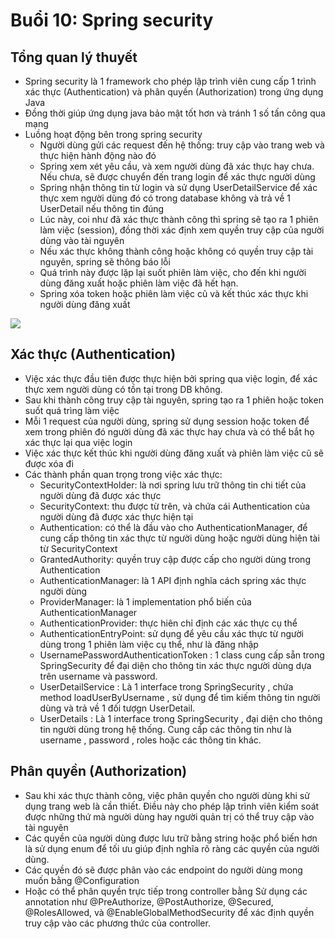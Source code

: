 # Buổi 10: Spring security
## Tổng quan lý thuyết
- Spring security là 1 framework cho phép lập trình viên cung cấp 1 trình xác thực (Authentication) và phân quyền (Authorization) trong ứng dụng Java
- Đồng thời giúp ứng dụng java bảo mật tốt hơn và tránh 1 số tấn công qua mạng
- Luồng hoạt động bên trong spring security
    - Người dùng gửi các request đến hệ thống: truy cập vào trang web và thực hiện hành động nào đó
    -	Spring xem xét yêu cầu, và xem người dùng đã xác thực hay chưa. Nếu chưa, sẽ được chuyển đến trang login để xác thực người dùng 
    -	Spring nhận thông tin từ login và sử dụng UserDetailService để xác thực xem người dùng đó có trong database không và trả về 1 UserDetail nếu thông tin đúng
    -	Lúc này, coi như đã xác thực thành công thì spring sẽ tạo ra 1 phiên làm việc (session), đồng thời xác định xem quyền truy cập của người dùng vào tài nguyên 
    -	Nếu xác thực không thành công hoặc không có quyền truy cập tài nguyên, spring sẽ thông báo lỗi 
    -	Quá trình này được lặp lại suốt phiên làm việc, cho đến khi người dùng đăng xuất hoặc phiên làm việc đã hết hạn. 
    -	Spring xóa token hoặc phiên làm việc cũ và kết thúc xác thực khi người dùng đăng xuất 

![](https://media.techmaster.vn/api/static/c77cd27k0cmou6gu4m20/53wX-J9Y)

## Xác thực (Authentication)
- Việc xác thực đầu tiên được thực hiện bởi spring qua việc login, để xác thực xem người dùng có tồn tại trong DB không. 
- Sau khi thành công truy cập tài nguyên, spring tạo ra 1 phiên hoặc token suốt quá trìng làm việc 
- Mỗi 1 request của người dùng, spring sử dụng session hoặc token để xem trong phiên đó người dùng đã xác thực hay chưa và có thể bắt họ xác thực lại qua việc login
- Việc xác thực kết thúc khi người dùng đăng xuất và phiên làm việc cũ sẽ được xóa đi
- Các thành phần quan trọng trong việc xác thực:
  + SecurityContextHolder: là nơi spring lưu trữ thông tin chi tiết của người dùng đã được xác thực
  + SecurityContext: thu được từ trên, và chứa cái Authentication của người dùng đã được xác thực hiện tại
  + Authentication: có thể là đầu vào cho AuthenticationManager, để cung cấp thông tin xác thực từ người dùng hoặc người dùng hiện tài từ SecurityContext
  + GrantedAuthority: quyền truy cập được cấp cho người dùng trong Authentication
  + AuthenticationManager: là 1 API định nghĩa cách spring xác thực người dùng
  + ProviderManager: là 1 implementation phổ biến của AuthenticationManager
  + AuthenticationProvider: thực hiên chỉ định các xác thực cụ thể 
  + AuthenticationEntryPoint: sử dụng để yêu cầu xác thực từ người dùng trong 1 phiên làm việc cụ thể, như là đăng nhập
  + UsernamePasswordAuthenticationToken : 1 class cung cấp sẵn trong SpringSecurity để đại diện cho thông tin xác thực người dùng dựa trên username và password.
  + UserDetailService : Là 1 interface trong SpringSecurity , chứa method loadUserByUsername , sử dụng để tìm kiếm thông tin người dùng và trả về 1 đối tượgn UserDetail.
  + UserDetails : Là 1 interface trong SpringSecurity , đại diện cho thông tin người dùng trong hệ thống. Cung cấp các thông tin như là username , password , roles hoặc các thông tin khác.

## Phân quyền (Authorization)
- Sau khi xác thực thành công, việc phân quyền cho người dùng khi sử dụng trang web là cần thiết. Điều này cho phép lập trình viên kiểm soát được những thứ mà người dùng hay người quản trị có thể truy cập vào tài nguyên
- Các quyền của người dùng được lưu trữ bằng string hoặc phổ biến hơn là sử dụng enum để tối ưu giúp định nghĩa rõ ràng các quyền của người dùng.
- Các quyền đó sẽ được phân vào các endpoint do người dùng mong muốn bằng @Configuration
- Hoặc có thể phân quyền trực tiếp trong controller bằng Sử dụng các annotation như @PreAuthorize, @PostAuthorize, @Secured, @RolesAllowed, và @EnableGlobalMethodSecurity để xác định quyền truy cập vào các phương thức của controller.